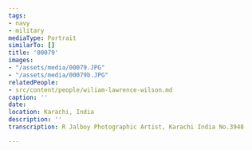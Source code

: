```yaml
---
tags:
- navy
- military
mediaType: Portrait
similarTo: []
title: '00079'
images:
- "/assets/media/00079.JPG"
- "/assets/media/00079b.JPG"
relatedPeople:
- src/content/people/wiliam-lawrence-wilson.md
caption: ''
date: 
location: Karachi, India
description: ''
transcription: R Jalboy Photographic Artist, Karachi India No.3948

---
```

